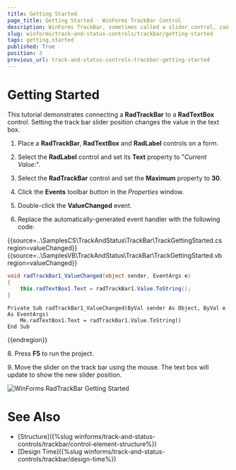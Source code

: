 ```yaml
---
title: Getting Started
page_title: Getting Started - WinForms TrackBar Control
description: WinForms TrackBar, sometimes called a slider control, can be used for navigating a large amount of information or for visually adjusting a numeric setting. 
slug: winforms/track-and-status-controls/trackbar/getting-started
tags: getting,started
published: True
position: 3
previous_url: track-and-status-controls-trackbar-getting-started
---
```


# Getting Started

This tutorial demonstrates connecting a **RadTrackBar** to a **RadTextBox** control. Setting the track bar slider position changes the value in the text box.
        

1. Place a __RadTrackBar__, __RadTextBox__ and __RadLabel__ controls on a form.
            

1. Select the __RadLabel__ control and set its **Text** property to "*Current Value:*".
            

1. Select the __RadTrackBar__ control and set the __Maximum__ property to __30__.
            

1. Click the __Events__ toolbar button in the *Properties* window.
            

1. Double-click the __ValueChanged__ event.
            

1. Replace the automatically-generated event handler with the following code:

{{source=..\SamplesCS\TrackAndStatus\TrackBar\TrackGettingStarted.cs region=valueChanged}} 
{{source=..\SamplesVB\TrackAndStatus\TrackBar\TrackGettingStarted.vb region=valueChanged}} 

````C#
void radTrackBar1_ValueChanged(object sender, EventArgs e)
{
    this.radTextBox1.Text = radTrackBar1.Value.ToString();
}

````
````VB.NET
Private Sub radTrackBar1_ValueChanged(ByVal sender As Object, ByVal e As EventArgs)
    Me.radTextBox1.Text = radTrackBar1.Value.ToString()
End Sub

````

{{endregion}} 

8\. Press __F5__ to run the project.

9\. Move the slider on the track bar using the mouse. The text box will update to show the new slider position.

![WinForms RadTrackBar Getting Started](images/track-and-status-controls-trackbar-getting-started001.png)

# See Also

* [Structure]({%slug winforms/track-and-status-controls/trackbar/control-element-structure%})	
* [Design Time]({%slug winforms/track-and-status-controls/trackbar/design-time%}) 
